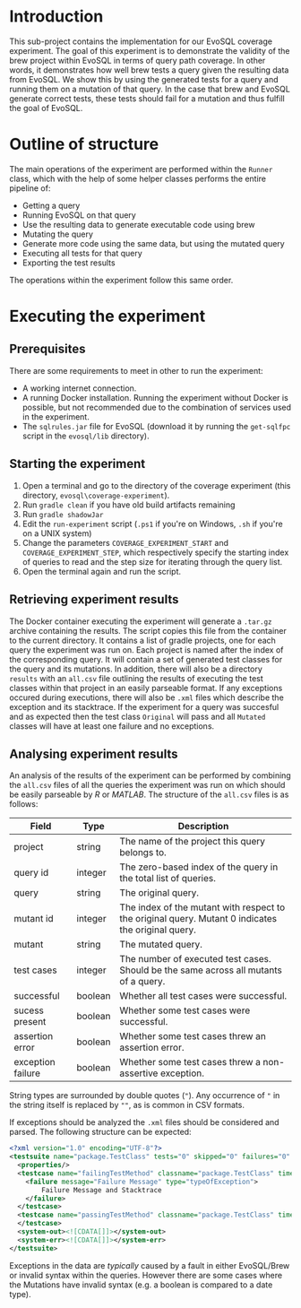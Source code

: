 # Introduction
This sub-project contains the implementation for our EvoSQL coverage experiment. The goal of this experiment is to demonstrate the validity of the brew project within EvoSQL in terms of query path coverage. In other words, it demonstrates how well brew tests a query given the resulting data from EvoSQL. We show this by using the generated tests for a query and running them on a mutation of that query. In the case that brew and EvoSQL generate correct tests, these tests should fail for a mutation and thus fulfill the goal of EvoSQL.

# Outline of structure
The main operations of the experiment are performed within the `Runner` class, which with the help of some helper classes performs the entire pipeline of:
- Getting a query
- Running EvoSQL on that query
- Use the resulting data to generate executable code using brew
- Mutating the query
- Generate more code using the same data, but using the mutated query
- Executing all tests for that query
- Exporting the test results

The operations within the experiment follow this same order.

# Executing the experiment
## Prerequisites
There are some requirements to meet in other to run the experiment:
- A working internet connection.
- A running Docker installation. Running the experiment without Docker is possible, but not recommended due to the combination of services used in the experiment.
- The `sqlrules.jar` file for EvoSQL (download it by running the `get-sqlfpc` script in the `evosql/lib` directory).

## Starting the experiment
1. Open a terminal and go to the directory of the coverage experiment (this directory, `evosql\coverage-experiment`).
2. Run `gradle clean` if you have old build artifacts remaining
3. Run `gradle shadowJar`
4. Edit the `run-experiment` script (`.ps1` if you're on Windows, `.sh` if you're on a UNIX system)
5. Change the parameters `COVERAGE_EXPERIMENT_START` and `COVERAGE_EXPERIMENT_STEP`, which respectively specify the starting index of queries to read and the step size for iterating through the query list.
6. Open the terminal again and run the script.

## Retrieving experiment results
The Docker container executing the experiment will generate a `.tar.gz` archive containing the results. The script copies this file from the container to the current directory. It contains a list of gradle projects, one for each query the experiment was run on. Each project is named after the index of the corresponding query. It will contain a set of generated test classes for the query and its mutations. In addition, there will also be a directory `results` with an `all.csv` file outlining the results of executing the test classes within that project in an easily parseable format. If any exceptions occured during executions, there will also be `.xml` files which describe the exception and its stacktrace. If the experiment for a query was succesful and as expected then the test class `Original` will pass and all `Mutated` classes will have at least one failure and no exceptions.

## Analysing experiment results
An analysis of the results of the experiment can be performed by combining the `all.csv` files of all the queries the experiment was run on which should be easily parseable by _R_ or _MATLAB_. The structure of the `all.csv` files is as follows:

| Field             | Type    | Description                                                                                        |
|-------------------|---------|----------------------------------------------------------------------------------------------------|
| project           | string  | The name of the project this query belongs to.                                                     |
| query id          | integer | The zero-based index of the query in the total list of queries.                                    |
| query             | string  | The original query.                                                                                |
| mutant id         | integer | The index of the mutant with respect to the original query. Mutant 0 indicates the original query. |
| mutant            | string  | The mutated query.                                                                                 |
| test cases        | integer | The number of executed test cases. Should be the same across all mutants of a query.               |
| successful        | boolean | Whether all test cases were successful.                                                            |
| sucess present    | boolean | Whether some test cases were successful.                                                           |
| assertion error   | boolean | Whether some test cases threw an assertion error.                                                  |
| exception failure | boolean | Whether some test cases threw a non-assertive exception.                                           |

String types are surrounded by double quotes (`"`). Any occurrence of `"` in the string itself is replaced by `""`, as is common in CSV formats.

If exceptions should be analyzed the `.xml` files should be considered and parsed. The following structure can be expected:

```xml
<?xml version="1.0" encoding="UTF-8"?>
<testsuite name="package.TestClass" tests="0" skipped="0" failures="0" errors="0" timestamp="1970-01-01T00:00:00" hostname="b6c3bb2ffd6c" time="0.0">
  <properties/>
  <testcase name="failingTestMethod" classname="package.TestClass" time="0.0">
    <failure message="Failure Message" type="typeOfException">
        Failure Message and Stacktrace
    </failure>
  </testcase>
  <testcase name="passingTestMethod" classname="package.TestClass" time="0.0">
  </testcase>
  <system-out><![CDATA[]]></system-out>
  <system-err><![CDATA[]]></system-err>
</testsuite>
```

Exceptions in the data are *typically* caused by a fault in either EvoSQL/Brew or invalid syntax within the queries. However there are some cases where the Mutations have invalid syntax (e.g. a boolean is compared to a date type).